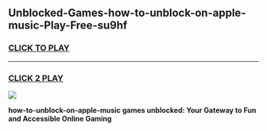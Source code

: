 
## Unblocked-Games-how-to-unblock-on-apple-music-Play-Free-su9hf
<h3>
<a href="https://premium76.site?title=how-to-unblock-on-apple-music&ref=12A">CLICK TO PLAY</a></h3>
<hr>

<h3>
<a href="https://premium76.site?title=how-to-unblock-on-apple-music&ref=12A">CLICK 2 PLAY</a>
  
</h3>

<a href="https://premium76.site?title=how-to-unblock-on-apple-music&ref=12A"><img src="https://clearcache.store/games.png"></a>


**how-to-unblock-on-apple-music games unblocked: Your Gateway to Fun and Accessible Online Gaming**
